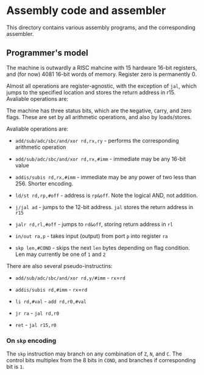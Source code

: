 # Assembly code and assembler
This directory contains various assembly programs, and the corresponding assembler.
## Programmer's model
The machine is outwardly a RISC mahcine with 15 hardware 16-bit registers, and (for now) 4081 16-bit words of memory. Register zero is permanently 0.

Almost all operations are register-agnostic, with the exception of `jal`, which jumps to the specified location and stores the return address in r15. Avaliable operations are:

The machine has three status bits, which are the `N`egative, `C`arry, and `Z`ero flags. These are set by all arithmetic operations, and also by loads/stores.

Avaliable operations are:

- `add/sub/adc/sbc/and/xor rd,rx,ry` - performs the corresponding arithmetic operation

- `add/sub/adc/sbc/and/xor rd,rx,#imm` - immediate may be any 16-bit value

- `addis/subis rd,rx,#imm` - immediate may be any power of two less than 256. Shorter encoding.

- `ld/st rd,rp,#off` - address is `rp&off`. Note the logical AND, not addition.

- `j/jal ad` - jumps to the 12-bit address. `jal` stores the return address in `r15`

- `jalr rd,rl,#off` - jumps to `rd&off`, storing return address in `rl`

- `in/out ra,p` - takes input (output) from port `p` into register `ra`

- `skp len,#COND` - skips the next `len` bytes depending on flag condition. Len may currently be one of `1` and `2`

There are also several pseudo-instructins:

- `add/sub/adc/sbc/and/xor rd,y/#imm` - `rx`=`rd`

- `addis/subis rd,#imm` - `rx`=`rd`

- `li rd,#val` - `add rd,r0,#val`

- `jr ra` - `jal rd,r0`

- `ret` - `jal r15,r0`

### On `skp` encoding
The `skp` instruction may branch on any combination of `Z`, `N`, and `C`. The control bits multiplex from the 8 bits in `COND`, and branches if corresponding bit is `1`.

